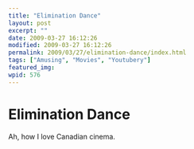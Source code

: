 ```yaml
---
title: "Elimination Dance"
layout: post
excerpt: ""
date: 2009-03-27 16:12:26
modified: 2009-03-27 16:12:26
permalink: 2009/03/27/elimination-dance/index.html
tags: ["Amusing", "Movies", "Youtubery"]
featured_img: 
wpid: 576
---
```


# Elimination Dance

Ah, how I love Canadian cinema.